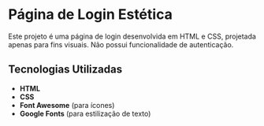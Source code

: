 # Página de Login Estética

Este projeto é uma página de login desenvolvida em HTML e CSS, projetada apenas para fins visuais. Não possui funcionalidade de autenticação.

## Tecnologias Utilizadas

- **HTML**
- **CSS**
- **Font Awesome** (para ícones)
- **Google Fonts** (para estilização de texto)
